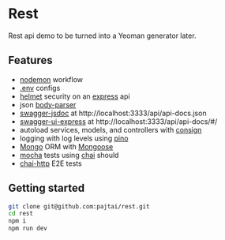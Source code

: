 # Rest

Rest api demo to be turned into a Yeoman generator later.

## Features

* [nodemon](https://github.com/remy/nodemon) workflow
* [.env](https://github.com/motdotla/dotenv) configs
* [helmet](https://github.com/helmetjs/helmet) security on an [express](https://github.com/expressjs/express) api
* json [body-parser](https://github.com/expressjs/body-parser)
* [swagger-jsdoc](https://github.com/Surnet/swagger-jsdoc) at http://localhost:3333/api/api-docs.json
* [swagger-ui-express](https://github.com/scottie1984/swagger-ui-express) at http://localhost:3333/api/api-docs/#/
* autoload services, models, and controllers with [consign](https://github.com/jarradseers/consign)
* logging with log levels using [pino](https://github.com/pinojs/pino)
* [Mongo](https://github.com/mongodb/mongo) ORM with [Mongoose](https://github.com/Automattic/mongoose)
* [mocha](https://github.com/mochajs/mocha) tests using [chai](https://github.com/chaijs/chai) should
* [chai-http](https://github.com/chaijs/chai-http) E2E tests

## Getting started

```bash
git clone git@github.com:pajtai/rest.git
cd rest
npm i
npm run dev
```
